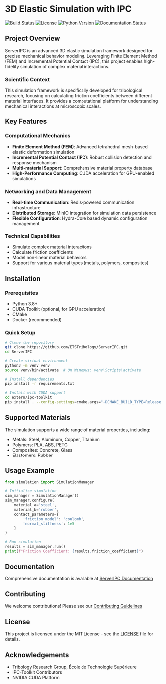 # 3D Elastic Simulation with IPC

[![Build Status](https://img.shields.io/github/actions/workflow/status/ETSTribology/ServerIPC/build.yml?branch=main)](https://github.com/ETSTribology/ServerIPC/actions)
[![License](https://img.shields.io/github/license/ETSTribology/ServerIPC)](LICENSE)
[![Python Version](https://img.shields.io/badge/python-3.8%20%7C%203.9%20%7C%203.10-blue)](https://www.python.org/downloads/)
[![Documentation Status](https://readthedocs.org/projects/serverIPC/badge/?version=latest)](https://serverIPC.readthedocs.io/en/latest/?badge=latest)

## Project Overview

ServerIPC is an advanced 3D elastic simulation framework designed for precise mechanical behavior modeling. Leveraging Finite Element Method (FEM) and Incremental Potential Contact (IPC), this project enables high-fidelity simulation of complex material interactions.

### Scientific Context

This simulation framework is specifically developed for tribological research, focusing on calculating friction coefficients between different material interfaces. It provides a computational platform for understanding mechanical interactions at microscopic scales.

## Key Features

### Computational Mechanics
- **Finite Element Method (FEM)**: Advanced tetrahedral mesh-based elastic deformation simulation
- **Incremental Potential Contact (IPC)**: Robust collision detection and response mechanism
- **Multi-material Support**: Comprehensive material property database
- **High-Performance Computing**: CUDA acceleration for GPU-enabled simulations

### Networking and Data Management
- **Real-time Communication**: Redis-powered communication infrastructure
- **Distributed Storage**: MinIO integration for simulation data persistence
- **Flexible Configuration**: Hydra-Core based dynamic configuration management

### Technical Capabilities
- Simulate complex material interactions
- Calculate friction coefficients
- Model non-linear material behaviors
- Support for various material types (metals, polymers, composites)

## Installation

### Prerequisites
- Python 3.8+
- CUDA Toolkit (optional, for GPU acceleration)
- CMake
- Docker (recommended)

### Quick Setup

```bash
# Clone the repository
git clone https://github.com/ETSTribology/ServerIPC.git
cd ServerIPC

# Create virtual environment
python3 -m venv venv
source venv/bin/activate  # On Windows: venv\Scripts\activate

# Install dependencies
pip install -r requirements.txt

# Install with CUDA support
cd extern/ipc-toolkit
pip install . --config-settings=cmake.args="-DCMAKE_BUILD_TYPE=Release -DIPC_TOOLKIT_WITH_CUDA=ON"
```

## Supported Materials

The simulation supports a wide range of material properties, including:
- Metals: Steel, Aluminum, Copper, Titanium
- Polymers: PLA, ABS, PETG
- Composites: Concrete, Glass
- Elastomers: Rubber

## Usage Example

```python
from simulation import SimulationManager

# Initialize simulation
sim_manager = SimulationManager()
sim_manager.configure(
    material_a='steel',
    material_b='rubber',
    contact_parameters={
        'friction_model': 'coulomb',
        'normal_stiffness': 1e5
    }
)

# Run simulation
results = sim_manager.run()
print(f"Friction Coefficient: {results.friction_coefficient}")
```

## Documentation

Comprehensive documentation is available at [ServerIPC Documentation](https://serverIPC.readthedocs.io/)

## Contributing

We welcome contributions! Please see our [Contributing Guidelines](docs/contributing.md)

## License

This project is licensed under the MIT License - see the [LICENSE](LICENSE) file for details.

## Acknowledgements

- Tribology Research Group, École de Technologie Supérieure
- IPC-Toolkit Contributors
- NVIDIA CUDA Platform
